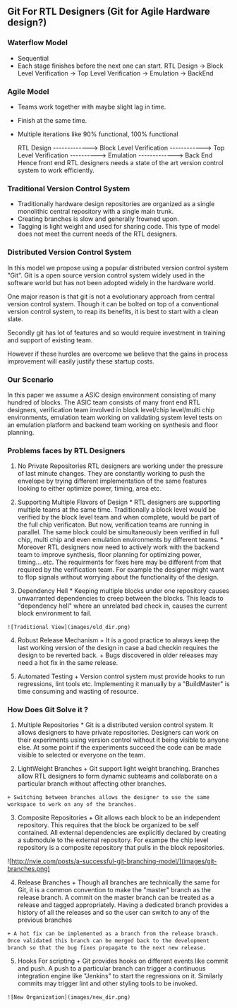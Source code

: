 ## Git For RTL Designers (Git for Agile Hardware design?)

### Waterflow Model
  * Sequential
  * Each stage finishes before the next one can start.
    RTL Design -> Block Level Verification -> Top Level Verification -> Emulation -> BackEnd

### Agile Model
  * Teams work together with maybe slight lag in time.
  * Finish at the same time.
  * Multiple iterations like 90% functional, 100% functional

    RTL Design -------------> Block Level Verification
            ------------> Top Level Verification
              ----------> Emulation
           -------------> Back End
    Hence front end RTL designers needs a state of the art version control system to work efficiently.

### Traditional Version Control System
  * Traditionally hardware design repositories are organized as a single monolithic central repository with a single main trunk. 
  * Creating branches is slow and generally frowned upon. 
  * Tagging is light weight and used for sharing code. This type of model does not meet the current needs of the RTL designers.

### Distributed Version Control System
  In this model we propose using a popular distributed version control system "Git". Git is a open source version control system widely used in the software world but has not been adopted widely in the hardware world. 

  One major reason is that git is not a evolutionary approach from central version control system. Though it can be bolted on top of a conventional version control system, to reap its benefits, it is best to start with a clean slate. 

  Secondly git has lot of features and so would require investment in training and support of existing team. 
  
  However if these hurdles are overcome we believe that the gains in process improvement will easily justify these startup costs.

### Our Scenario
  In this paper we assume a ASIC design environment consisting of many hundred of blocks. The ASIC team consists of many front end RTL designers, verification team involved in block level/chip level/multi chip environments, emulation team working on validating system level tests on an emulation platform and backend team working on synthesis and floor planning. 


### Problems faces by RTL Designers

  1. No Private Repositories
  RTL designers are working under the pressure of last minute changes. They are constantly working to push the envelope by trying different implementation of the same features looking to either optimize power, timing, area etc.

  2. Supporting Multiple Flavors of Design
    * RTL designers are supporting multiple teams at the same time. Traditionally a block level would be verified by the block level team and when complete, would be part of the full chip verificaton. But now, verification teams are running in parallel. The same block could be simultaneously been verified in full chip, multi chip and even emulation environments by different teams.
    * Moreover RTL designers now need to actively work with the backend team to improve synthesis, floor planning for optimizing power, timing....etc. The requirments for fixes here may be different from that required by the verification team. For example the designer might want to flop signals without worrying about the functionality of the design.

  3. Dependency Hell
    *  Keeping multiple blocks under one repository causes unwarranted dependencies to creep between the blocks. This leads to "dependency hell" where an unrelated bad check in, causes the current block environment to fail.

    ![Traditional View](images/old_dir.png)

  4. Robust Release Mechanism
    + It is a good practice to always keep the last working version of the design in case a bad checkin requires the design to be reverted back. 
    + Bugs discovered in older releases may need a hot fix in the same release.  

  5. Automated Testing
    + Version control system must provide hooks to run regressions, lint tools etc. Implementing it manually by a "BuildMaster" is time consuming and wasting of resource. 


### How Does Git Solve it ?
  1. Multiple Repositories 
    * Git is a distributed version control system. It allows designers to have private repositories. Designers can work on their experiments using version control without it being visible to anyone else. At some point if the experiments succeed the code can be made visible to selected or everyone on the team.

  2. LightWeight Branches
    + Git support light weight branching. Branches allow RTL designers to form dynamic subteams and collaborate on a particular branch without affecting other branches.

    + Switching between branches allows the designer to use the same workspace to work on any of the branches.


  3. Composite Repositories
    + Git allows each block to be an independent repository. This requires that the block be organized to be self contained. All external dependencies are explicitly declared by creating a submodule to the external repository. For exampe the chip level repository is a composite repository that pulls in the block repositories.

  ![http://nvie.com/posts/a-successful-git-branching-model/](images/git-branches.png)

  4. Release Branches
    + Though all branches are technically the same for Git, it is a common convention to make the "master" branch as the release branch. A commit on the master branch can be treated as a release and tagged appropriately. Having a dedicated branch provides a history of all the releases and so the user can switch to any of the previous branches 
 
    + A hot fix can be implemented as a branch from the release branch. Once validated this branch can be merged back to the development branch so that the bug fixes propagate to the next new release. 

  5. Hooks For scripting
    + Git provides hooks on different events like commit and push. A push to a particular branch can trigger a continuous integration engine like "Jenkins" to start the regressions on it. Similarly commits may trigger lint and other styling tools to be invoked.
  
    ![New Organization](images/new_dir.png)
